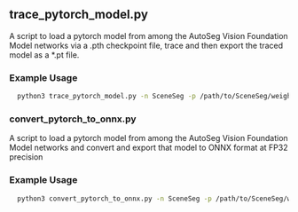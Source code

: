 ## trace_pytorch_model.py
A script to load a pytorch model from among the AutoSeg Vision Foundation Model networks via a .pth checkpoint file, trace and then export the traced model as a *.pt file.

### Example Usage
```bash
  python3 trace_pytorch_model.py -n SceneSeg -p /path/to/SceneSeg/weights.pth -o /path/to/SceneSeg_Export/traced_model.pt
```

### convert_pytorch_to_onnx.py
A script to load a pytorch model from among the AutoSeg Vision Foundation Model networks and convert and export that model to ONNX format at FP32 precision

### Example Usage
```bash
  python3 convert_pytorch_to_onnx.py -n SceneSeg -p /path/to/SceneSeg/weights.pth -o /path/to/SceneSeg_Export/converted_model.onnx
```

